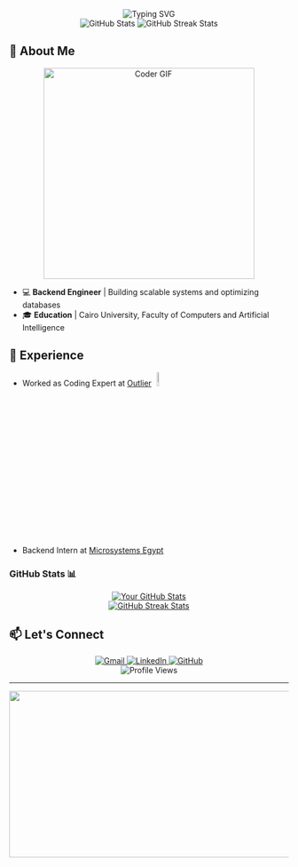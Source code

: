 <div align="center">
  <img src="https://readme-typing-svg.demolab.com?font=Fira+Code&weight=500&size=24&duration=4000&pause=800&color=56BBF7&width=435&lines=Hi%2C+I+am+a+Backend+Engineer;Welcome+to+my+GitHub!" alt="Typing SVG" />
</div>

<div align="center">
  <img src="https://github-readme-stats.vercel.app/api?username=RealOrangeKun&show_icons=true&theme=radical&hide=contribs" alt="GitHub Stats" />
  <img src="https://github-readme-streak-stats.herokuapp.com?user=RealOrangeKun&theme=radical" alt="GitHub Streak Stats" />
</div>

## 🚀 About Me

<div align="center">
  <img src="https://media.giphy.com/media/SWoSkN6DxTszqIKEqv/giphy.gif" alt="Coder GIF" width="380">
</div>

- 💻 **Backend Engineer** | Building scalable systems and optimizing databases
- 🎓 **Education** | Cairo University, Faculty of Computers and Artificial Intelligence

## 💼 Experience

- Worked as Coding Expert at [Outlier](https://outlier.ai/)<img src="https://framerusercontent.com/images/4CIp67iRHdHqzFnhBIJ7iIx7N6M.svg" width="8%" style="margin-left: 10px;"/><br>
- Backend Intern at [Microsystems Egypt](https://www.microsystems-eg.com/)
  
### GitHub Stats 📊

<p align="center">
  <a href="#">
    <img src="https://github-readme-stats.vercel.app/api?username=RealOrangeKun&show_icons=true&theme=radical&hide=contribs" alt="Your GitHub Stats" />
  </a>
  <br>
  <a href="#">
    <img src="https://github-readme-streak-stats.herokuapp.com?user=RealOrangeKun&theme=radical" alt="GitHub Streak Stats" />
  </a>
</p>

## 📫 Let's Connect

<div align="center">
  <a href="mailto:yousseftarekbusiness@gmail.com">
    <img src="https://img.shields.io/badge/Gmail-D14836?style=for-the-badge&logo=gmail&logoColor=white" alt="Gmail"/>
  </a>
  <a href="https://www.linkedin.com/in/yousef-tarek-ali/">
    <img src="https://img.shields.io/badge/LinkedIn-0077B5?style=for-the-badge&logo=linkedin&logoColor=white" alt="LinkedIn"/>
  </a>
  <a href="https://github.com/RealOrangeKun">
    <img src="https://img.shields.io/badge/GitHub-100000?style=for-the-badge&logo=github&logoColor=white" alt="GitHub"/>
  </a>
</div>

<div align="center">
  <img src="https://komarev.com/ghpvc/?username=RealOrangeKun&label=Profile%20views&color=0e75b6&style=flat" alt="Profile Views" />
</div>

---

<div align="center">
  <img src="https://media.giphy.com/media/dWesBcTLavkZuG35MI/giphy.gif" width="600" height="300"/>
</div>
